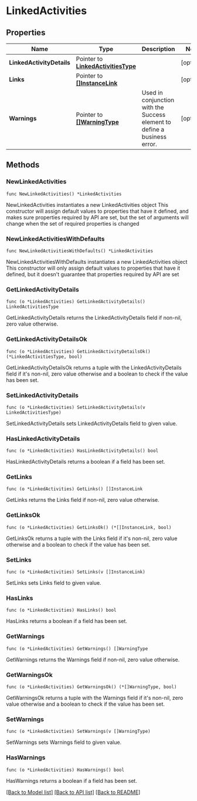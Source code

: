 # LinkedActivities

## Properties

Name | Type | Description | Notes
------------ | ------------- | ------------- | -------------
**LinkedActivityDetails** | Pointer to [**LinkedActivitiesType**](LinkedActivitiesType.md) |  | [optional] 
**Links** | Pointer to [**[]InstanceLink**](InstanceLink.md) |  | [optional] 
**Warnings** | Pointer to [**[]WarningType**](WarningType.md) | Used in conjunction with the Success element to define a business error. | [optional] 

## Methods

### NewLinkedActivities

`func NewLinkedActivities() *LinkedActivities`

NewLinkedActivities instantiates a new LinkedActivities object
This constructor will assign default values to properties that have it defined,
and makes sure properties required by API are set, but the set of arguments
will change when the set of required properties is changed

### NewLinkedActivitiesWithDefaults

`func NewLinkedActivitiesWithDefaults() *LinkedActivities`

NewLinkedActivitiesWithDefaults instantiates a new LinkedActivities object
This constructor will only assign default values to properties that have it defined,
but it doesn't guarantee that properties required by API are set

### GetLinkedActivityDetails

`func (o *LinkedActivities) GetLinkedActivityDetails() LinkedActivitiesType`

GetLinkedActivityDetails returns the LinkedActivityDetails field if non-nil, zero value otherwise.

### GetLinkedActivityDetailsOk

`func (o *LinkedActivities) GetLinkedActivityDetailsOk() (*LinkedActivitiesType, bool)`

GetLinkedActivityDetailsOk returns a tuple with the LinkedActivityDetails field if it's non-nil, zero value otherwise
and a boolean to check if the value has been set.

### SetLinkedActivityDetails

`func (o *LinkedActivities) SetLinkedActivityDetails(v LinkedActivitiesType)`

SetLinkedActivityDetails sets LinkedActivityDetails field to given value.

### HasLinkedActivityDetails

`func (o *LinkedActivities) HasLinkedActivityDetails() bool`

HasLinkedActivityDetails returns a boolean if a field has been set.

### GetLinks

`func (o *LinkedActivities) GetLinks() []InstanceLink`

GetLinks returns the Links field if non-nil, zero value otherwise.

### GetLinksOk

`func (o *LinkedActivities) GetLinksOk() (*[]InstanceLink, bool)`

GetLinksOk returns a tuple with the Links field if it's non-nil, zero value otherwise
and a boolean to check if the value has been set.

### SetLinks

`func (o *LinkedActivities) SetLinks(v []InstanceLink)`

SetLinks sets Links field to given value.

### HasLinks

`func (o *LinkedActivities) HasLinks() bool`

HasLinks returns a boolean if a field has been set.

### GetWarnings

`func (o *LinkedActivities) GetWarnings() []WarningType`

GetWarnings returns the Warnings field if non-nil, zero value otherwise.

### GetWarningsOk

`func (o *LinkedActivities) GetWarningsOk() (*[]WarningType, bool)`

GetWarningsOk returns a tuple with the Warnings field if it's non-nil, zero value otherwise
and a boolean to check if the value has been set.

### SetWarnings

`func (o *LinkedActivities) SetWarnings(v []WarningType)`

SetWarnings sets Warnings field to given value.

### HasWarnings

`func (o *LinkedActivities) HasWarnings() bool`

HasWarnings returns a boolean if a field has been set.


[[Back to Model list]](../README.md#documentation-for-models) [[Back to API list]](../README.md#documentation-for-api-endpoints) [[Back to README]](../README.md)


